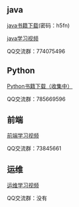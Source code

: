 ## java

[java书籍下载](https://pan.baidu.com/s/1E8IbLmEfnppwODTxT3I90g?qq-pf-to=pcqq.group#list/path=%2F)(密码：h5fn)

[java学习视频](https://edu.aliyun.com/roadmap/java?source=5176.11533457&userCode=p1s8inj4&type=copy)

QQ交流群：774075496

## Python

[Python书籍下载（收集中）](#)

QQ交流群：785669596

## 前端

[前端学习视频](https://edu.aliyun.com/roadmap/frontend?source=5176.11533457&userCode=p1s8inj4&type=copy)

QQ交流群：73845661

## 运维

[运维学习视频](https://edu.aliyun.com/roadmap/linux?source=5176.11533457&userCode=p1s8inj4&type=copy)

QQ交流群：没有
